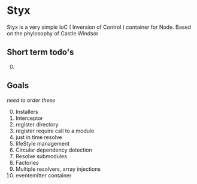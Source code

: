 # Styx

Styx is a very simple IoC ( Inversion of Control ) container for Node. Based on the phylosophy of Castle Windsor

## Short term todo's

0.

## Goals

*need to order these*

0.  Installers
1.  Interceptor
2.  register directory
3.  register require call to a module
4.  just in time resolve
5.  lifeStyle management
6.  Circular dependency detection
7.  Resolve submodules
8.  Factories
9.  Multiple resolvers, array injections
10. eventemitter container

##